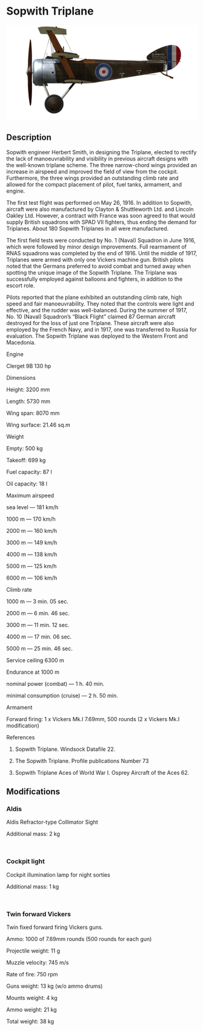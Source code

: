 # Sopwith Triplane
  

  
![soptriplane](../images/soptriplane.png)
  

  
## Description
  

  
Sopwith engineer Herbert Smith, in designing the Triplane, elected to rectify the lack of manoeuvrability and visibility in previous aircraft designs with the well-known triplane scheme. The three narrow-chord wings provided an increase in airspeed and improved the field of view from the cockpit. Furthermore, the three wings provided an outstanding climb rate and allowed for the compact placement of pilot, fuel tanks, armament, and engine.
  

  
The first test flight was performed on May 26, 1916. In addition to Sopwith, aircraft were also manufactured by Clayton & Shuttleworth Ltd. and Lincoln Oakley Ltd. However, a contract with France was soon agreed to that would supply British squadrons with SPAD VII fighters, thus ending the demand for Triplanes. About 180 Sopwith Triplanes in all were manufactured.
  

  
The first field tests were conducted by No. 1 (Naval) Squadron in June 1916, which were followed by minor design improvements. Full rearmament of RNAS squadrons was completed by the end of 1916. Until the middle of 1917, Triplanes were armed with only one Vickers machine gun. British pilots noted that the Germans preferred to avoid combat and turned away when spotting the unique image of the Sopwith Triplane. The Triplane was successfully employed against balloons and fighters, in addition to the escort role.
  

  
Pilots reported that the plane exhibited an outstanding climb rate, high speed and fair manoeuvrability. They noted that the controls were light and effective, and the rudder was well-balanced. During the summer of 1917, No. 10 (Naval) Squadron’s “Black Flight” claimed 87 German aircraft destroyed for the loss of just one Triplane. These aircraft were also employed by the French Navy, and in 1917, one was transferred to Russia for evaluation. The Sopwith Triplane was deployed to the Western Front and Macedonia.
  

  

  
Engine
  
Clerget 9B 130 hp
  

  
Dimensions
  
Height: 3200 mm
  
Length: 5730 mm
  
Wing span: 8070 mm
  
Wing surface: 21.46 sq.m
  

  
Weight
  
Empty: 500 kg
  
Takeoff: 699 kg
  
Fuel capacity: 87 l
  
Oil capacity: 18 l
  

  
Maximum airspeed
  
sea level — 181 km/h
  
1000 m — 170 km/h
  
2000 m — 160 km/h
  
3000 m — 149 km/h
  
4000 m — 138 km/h
  
5000 m — 125 km/h
  
6000 m — 106 km/h
  

  
Climb rate
  
1000 m —  3 min. 05 sec.
  
2000 m —  6 min. 46 sec.
  
3000 m — 11 min. 12 sec.
  
4000 m — 17 min. 06 sec.
  
5000 m — 25 min. 46 sec.
  

  
Service ceiling 6300 m
  

  
Endurance at 1000 m
  
nominal power (combat) — 1 h. 40 min.
  
minimal consumption (cruise) — 2 h. 50 min.
  

  
Armament
  
Forward firing: 1 х Vickers Mk.I 7.69mm, 500 rounds (2 x Vickers Mk.I modification)
  

  
References
  
1) Sopwith Triplane. Windsock Datafile 22.
  
2) The Sopwith Triplane. Profile publications Number 73
  
3) Sopwith Triplane Aces of World War I. Osprey Aircraft of the Aces 62.
  

  
## Modifications
  

  
  
### Aldis
  

  
Aldis Refractor-type Collimator Sight
  
Additional mass: 2 kg
  
﻿
  
  
### Cockpit light
  

  
Cockpit illumination lamp for night sorties
  
Additional mass: 1 kg
  
﻿
  
  
### Twin forward Vickers
  

  
Twin fixed forward firing Vickers guns.
  
Ammo: 1000 of 7.69mm rounds (500 rounds for each gun)
  
Projectile weight: 11 g
  
Muzzle velocity: 745 m/s
  
Rate of fire: 750 rpm
  
Guns weight: 13 kg (w/o ammo drums)
  
Mounts weight: 4 kg
  
Ammo weight: 21 kg
  
Total weight: 38 kg  
